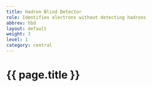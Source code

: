 ```yaml
---
title: Hadron Blind Detector
role: Identifies electrons without detecting hadrons
abbrev: hbd
layout: default
weight: 3
level: 1
category: central
---
```

# {{ page.title }}
